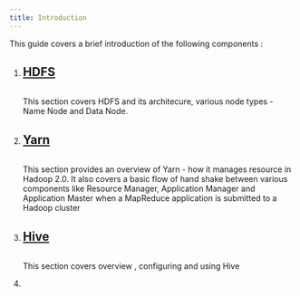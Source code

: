 ```yaml
---
title: Introduction
---
```


This guide covers a brief introduction of the following components : 

<ol class="class-list">
   <li>
    <a class="title" href="/introduction/hdfs.html">
      <h2>HDFS</h2>
      <span></span>
    </a>
    <img src="images/elephant_rgb_sq.png" alt="">
    <p class="description">
      This section covers HDFS and its architecure, various node types - Name Node and Data Node.
     </p>
    
  </li>
  <li>
    <a class="title" href="/introduction/yarn.html">
      <h2>Yarn</h2>
      <span></span>
    </a>
    <img src="images/elephant_rgb_sq.png" alt="">
    <p class="description">
      This section provides an overview of Yarn - how it manages resource in Hadoop 2.0. It also covers a basic flow of hand shake between various components like
      Resource Manager, Application Manager and Application Master when a MapReduce application is submitted to a Hadoop cluster
    </p>
    
  </li>
  <li>
    <a class="title" href="/introduction/hive.html">
      <h2>Hive</h2>
      <span></span>
    </a>
    <img src="images/elephant_rgb_sq.png" alt="">
    <p class="description">
      This section covers overview , configuring and using Hive
    </p>
  </li>
  <li></li>
</ol>

